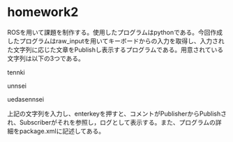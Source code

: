 # homework2
 ROSを用いて課題を制作する。使用したプログラムはpythonである。今回作成したプログラムはraw_inputを用いてキーボードからの入力を取得し、入力された文字列に応じた文章をPublishし表示するプログラムである。用意されている文字列は以下の3つである。
 
 tennki
 
 unnsei
 
 uedasennsei
 
 上記の文字列を入力し、enterkeyを押すと、コメントがPublisherからPublishされ、Subscriberがそれを参照し，ログとして表示する。また、プログラムの詳細をpackage.xmlに記述してある。
